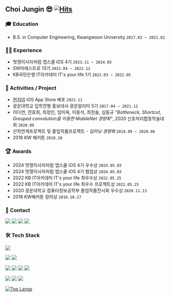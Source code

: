 ## Choi Jungin 😎  [![Hits](https://hits.seeyoufarm.com/api/count/incr/badge.svg?url=https%3A%2F%2Fgithub.com%2Fchoijungp%2F&count_bg=%23D8A5FE&title_bg=%23555555&icon=&icon_color=%23E7E7E7&title=hits&edge_flat=false)](https://hits.seeyoufarm.com)

### 🎓 Education
* B.S. in Computer Engineering, Kwangwoon University `2017.03 ~ 2022.02`

### 🏃‍♀️ Experience
* 멋쟁이사자처럼 앱스쿨 iOS 4기 `2023.11 ~ 2024.05`
* SW마에스트로 13기 `2022.04 ~ 2022.12`
* KB국민은행 IT아카데미 IT's your life 1기 `2022.03 ~ 2022.05`

### 🌱 Activities / Project
* [현지야](https://apps.apple.com/kr/app/%ED%98%84%EC%A7%80%EC%95%BC-heylocal/id1642791139) iOS App Store 배포 `2022.11`
* 광운대학교 입학전형 홍보대사 광운알리미 5기 `2017.04 ~ 2021.12`
* 이다연, 전효희, 최정인, 임미옥, 이종석, 최한솔, 심동규 _"Bottleneck, Shortcut, Grouped convolution을 이용한 MobileNet 경량화"_, 2020 신호처리합동학술대회 `2020.09`
* 산학연계프로젝트 및 졸업작품프로젝트 - _딥러닝 경량화_ `2019.09 ~ 2020.06`
* 2018 KW 해커톤 `2018.10`

### 🏆 Awards
* 2024 멋쟁이사자처럼 앱스쿨 iOS 4기 우수상 `2024.05.03`
* 2024 멋쟁이사자처럼 앱스쿨 iOS 4기 협업상 `2024.05.03`
* 2022 KB IT아카데미 IT's your life 최우수상 `2022.05.25`
* 2022 KB IT아카데미 IT's your life 최우수 프로젝트상 `2022.05.25`
* 2020 광운대학교 컴퓨터정보공학부 졸업작품전시회 우수상 `2020.11.13`
* 2018 KW해커톤 장려상 `2018.10.27`

### 📧 Contact
<a href="mailto:wjddls980912@gmail.com" target="_blank"><img src="https://img.shields.io/badge/Gmail-EA4335?style=flat&logo=Gmail&logoColor=white" /></a> 
<a href="mailto:wjddls980912@naver.com" target="_blank"><img src="https://img.shields.io/badge/Naver-03C75A?style=flat&logo=Naver&logoColor=white" /></a> 
<a href="https://github.com/choijungp?tab=repositories" target="_blank"><img src="https://img.shields.io/badge/GitHub-181717?style=flat&logo=GitHub&logoColor=white" /></a> 
<a href="https://velog.io/@choijungp/series" target="_blank"><img src="https://img.shields.io/badge/Velog-20c997?style=flat&logo=Velog&logoColor=white" /></a> 


### 🛠 Tech Stack
<img src="https://img.shields.io/badge/Swift-F05138?style=flat&logo=Swift&logoColor=white" />   

<img src="https://img.shields.io/badge/Python-3776AB?style=flat&logo=Python&logoColor=white" />  <img src="https://img.shields.io/badge/C++-00599C?style=flat&logo=C++&logoColor=white" />  

<img src="https://img.shields.io/badge/Django-092E20?style=flat&logo=Django&logoColor=white" />  <img src="https://img.shields.io/badge/JavaScript-F7DF1E?style=flat&logo=JavaScript&logoColor=white" />  <img src="https://img.shields.io/badge/HTML5-E34F26?style=flat&logo=HTML5&logoColor=white" /> <img src="https://img.shields.io/badge/CSS3-1572B6?style=flat&logo=CSS3&logoColor=white" />   

<img src="https://img.shields.io/badge/PyTorch-EE4C2C?style=flat&logo=PyTorch&logoColor=white" />  <img src="https://img.shields.io/badge/scikitlearn-F7931E?style=flat&logo=scikitlearn&logoColor=white" />  <img src="https://img.shields.io/badge/pandas-150458?style=flat&logo=pandas&logoColor=white" />


<!-- ![Anurag's GitHub stats](https://github-readme-stats.vercel.app/api?username=choijungp&show_icons=true&theme=) -->
[![Top Langs](https://github-readme-stats.vercel.app/api/top-langs/?username=choijungp&layout=compact)](https://github.com/anuraghazra/github-readme-stats)


<!--
**choijungp/choijungp** is a ✨ _special_ ✨ repository because its `README.md` (this file) appears on your GitHub profile.

Here are some ideas to get you started:

- 🔭 I’m currently working on ...
- 🌱 I’m currently learning ...
- 👯 I’m looking to collaborate on ...
- 🤔 I’m looking for help with ...
- 💬 Ask me about ...
- 📫 How to reach me: ...
- 😄 Pronouns: ...
- ⚡ Fun fact: ...
-->
